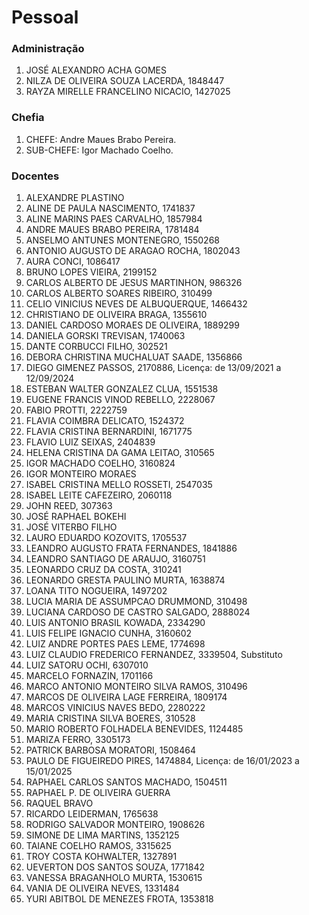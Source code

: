 # Pessoal

### Administração
1. JOSÉ ALEXANDRO ACHA GOMES
1. NILZA DE OLIVEIRA SOUZA LACERDA, 1848447
1. RAYZA MIRELLE FRANCELINO NICACIO, 1427025

### Chefia
1. CHEFE: Andre Maues Brabo Pereira.
1. SUB-CHEFE: Igor Machado Coelho.

### Docentes
1. ALEXANDRE PLASTINO
1. ALINE DE PAULA NASCIMENTO, 1741837
1. ALINE MARINS PAES CARVALHO, 1857984
1. ANDRE MAUES BRABO PEREIRA, 1781484
1. ANSELMO ANTUNES MONTENEGRO, 1550268
1. ANTONIO AUGUSTO DE ARAGAO ROCHA, 1802043
1. AURA CONCI, 1086417
1. BRUNO LOPES VIEIRA, 2199152
1. CARLOS ALBERTO DE JESUS MARTINHON, 986326
1. CARLOS ALBERTO SOARES RIBEIRO, 310499
1. CELIO VINICIUS NEVES DE ALBUQUERQUE, 1466432
1. CHRISTIANO DE OLIVEIRA BRAGA, 1355610
1. DANIEL CARDOSO MORAES DE OLIVEIRA, 1889299
1. DANIELA GORSKI TREVISAN, 1740063
1. DANTE CORBUCCI FILHO, 302521
1. DEBORA CHRISTINA MUCHALUAT SAADE, 1356866
1. DIEGO GIMENEZ PASSOS, 2170886, Licença: de 13/09/2021 a 12/09/2024
1. ESTEBAN WALTER GONZALEZ CLUA, 1551538
1. EUGENE FRANCIS VINOD REBELLO, 2228067
1. FABIO PROTTI, 2222759
1. FLAVIA COIMBRA DELICATO, 1524372
1. FLAVIA CRISTINA BERNARDINI, 1671775
1. FLAVIO LUIZ SEIXAS, 2404839
1. HELENA CRISTINA DA GAMA LEITAO, 310565
1. IGOR MACHADO COELHO, 3160824
1. IGOR MONTEIRO MORAES
1. ISABEL CRISTINA MELLO ROSSETI, 2547035
1. ISABEL LEITE CAFEZEIRO, 2060118
1. JOHN REED, 307363
1. JOSÉ RAPHAEL BOKEHI
1. JOSÉ VITERBO FILHO
1. LAURO EDUARDO KOZOVITS, 1705537
1. LEANDRO AUGUSTO FRATA FERNANDES, 1841886
1. LEANDRO SANTIAGO DE ARAUJO, 3160751
1. LEONARDO CRUZ DA COSTA, 310241
1. LEONARDO GRESTA PAULINO MURTA, 1638874
1. LOANA TITO NOGUEIRA, 1497202
1. LUCIA MARIA DE ASSUMPCAO DRUMMOND, 310498
1. LUCIANA CARDOSO DE CASTRO SALGADO, 2888024
1. LUIS ANTONIO BRASIL KOWADA, 2334290
1. LUIS FELIPE IGNACIO CUNHA, 3160602
1. LUIZ ANDRE PORTES PAES LEME, 1774698
1. LUIZ CLAUDIO FREDERICO FERNANDEZ, 3339504, Substituto
1. LUIZ SATORU OCHI, 6307010
1. MARCELO FORNAZIN, 1701166
1. MARCO ANTONIO MONTEIRO SILVA RAMOS, 310496
1. MARCOS DE OLIVEIRA LAGE FERREIRA, 1809174
1. MARCOS VINICIUS NAVES BEDO, 2280222
1. MARIA CRISTINA SILVA BOERES, 310528
1. MARIO ROBERTO FOLHADELA BENEVIDES, 1124485
1. MARIZA FERRO, 3305173
1. PATRICK BARBOSA MORATORI, 1508464
1. PAULO DE FIGUEIREDO PIRES, 1474884, Licença: de 16/01/2023 a 15/01/2025
1. RAPHAEL CARLOS SANTOS MACHADO, 1504511
1. RAPHAEL P. DE OLIVEIRA GUERRA
1. RAQUEL BRAVO
1. RICARDO LEIDERMAN, 1765638
1. RODRIGO SALVADOR MONTEIRO, 1908626
1. SIMONE DE LIMA MARTINS, 1352125
1. TAIANE COELHO RAMOS, 3315625
1. TROY COSTA KOHWALTER, 1327891
1. UEVERTON DOS SANTOS SOUZA, 1771842
1. VANESSA BRAGANHOLO MURTA, 1530615
1. VANIA DE OLIVEIRA NEVES, 1331484
1. YURI ABITBOL DE MENEZES FROTA, 1353818
